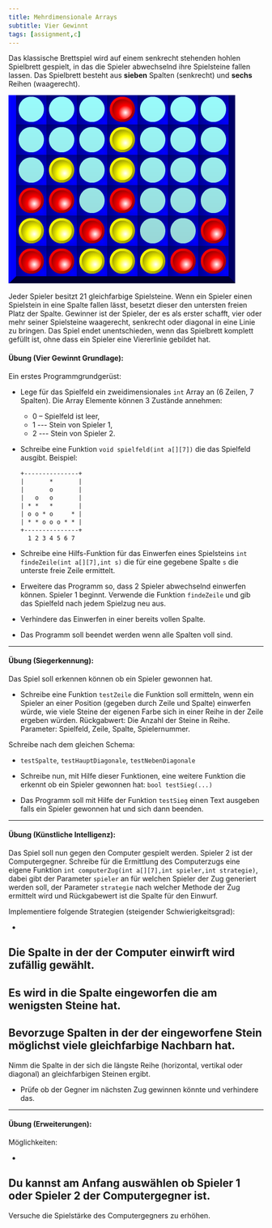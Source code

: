 ```yaml
---
title: Mehrdimensionale Arrays
subtitle: Vier Gewinnt
tags: [assignment,c]
---
```




Das klassische Brettspiel wird auf einem senkrecht stehenden hohlen Spielbrett gespielt, in das die Spieler abwechselnd ihre Spielsteine fallen lassen. Das Spielbrett besteht aus **sieben** Spalten (senkrecht) und **sechs** Reihen (waagerecht). 


![vier_gewinnt_01](fig/vier_gewinnt_01.png)


Jeder Spieler besitzt 21 gleichfarbige Spielsteine. Wenn ein Spieler einen Spielstein in eine Spalte fallen lässt, besetzt dieser den untersten freien Platz der Spalte. Gewinner ist der Spieler, der es als erster schafft, vier oder mehr seiner Spielsteine waagerecht, senkrecht oder diagonal in eine Linie zu bringen. Das Spiel endet unentschieden, wenn das Spielbrett komplett gefüllt ist, ohne dass ein Spieler eine Viererlinie gebildet hat.



#### **Übung (Vier Gewinnt Grundlage):**

Ein erstes Programmgrundgerüst:

- Lege für das Spielfeld ein zweidimensionales `int` Array  an (6 Zeilen, 7 Spalten).
  Die Array Elemente können 3 Zustände annehmen: 

  - 0 – Spielfeld ist leer, 
  - 1 --- Stein von Spieler 1, 
  - 2 --- Stein von Spieler 2.

- Schreibe eine Funktion `void spielfeld(int a[][7])` die das Spielfeld ausgibt. Beispiel:

  ```
  +---------------+
  |       *       |
  |       o       |
  |   o   o       |
  | * *   *       |
  | o o * o     * |
  | * * o o o * * |
  +---------------+
    1 2 3 4 5 6 7
  ```

- Schreibe eine Hilfs-Funktion für das Einwerfen eines Spielsteins `int findeZeile(int a[][7],int s)` die für eine gegebene Spalte `s` die unterste freie Zeile ermittelt.
- Erweitere das Programm so, dass 2 Spieler abwechselnd einwerfen können.
  Spieler 1 beginnt. Verwende die Funktion `findeZeile` und gib das Spielfeld nach jedem Spielzug neu aus.
- Verhindere das Einwerfen in einer bereits vollen Spalte.
- Das Programm soll beendet werden wenn alle Spalten voll sind.



---

#### **Übung (Siegerkennung):**

Das Spiel soll erkennen können ob ein Spieler gewonnen hat. 

- Schreibe eine Funktion `testZeile`
  die Funktion soll ermitteln, wenn ein Spieler an einer Position (gegeben durch Zeile und Spalte) einwerfen würde, wie viele Steine der eigenen Farbe sich in einer Reihe in der Zeile ergeben würden.
  Rückgabwert: Die Anzahl der Steine in Reihe.
  Parameter: Spielfeld, Zeile, Spalte, Spielernummer.

Schreibe nach dem gleichen Schema:

- `testSpalte`, `testHauptDiagonale`, `testNebenDiagonale`

- Schreibe nun, mit Hilfe dieser Funktionen, eine weitere Funktion die erkennt ob ein Spieler gewonnen hat: `bool testSieg(...)`
- Das Programm soll mit Hilfe der Funktion `testSieg` einen Text ausgeben falls ein Spieler gewonnen hat und sich dann beenden.



---

#### **Übung (Künstliche Intelligenz):**

Das Spiel soll nun gegen den Computer gespielt werden. Spieler 2 ist der Computergegner. 
Schreibe für die Ermittlung des Computerzugs eine eigene Funktion `int computerZug(int a[][7],int spieler,int strategie)`, dabei gibt der Parameter `spieler` an für welchen Spieler der Zug generiert werden soll, der Parameter `strategie` nach welcher Methode der Zug ermittelt wird und Rückgabewert ist die Spalte für den Einwurf.

Implementiere folgende Strategien (steigender Schwierigkeitsgrad):

- 
Die Spalte in der der Computer einwirft wird zufällig gewählt.
- 
Es wird in die Spalte eingeworfen die am wenigsten Steine hat.
- 
Bevorzuge Spalten in der der eingeworfene Stein möglichst viele gleichfarbige Nachbarn hat. 
- 
Nimm die Spalte in der sich die längste Reihe (horizontal, vertikal oder diagonal) an gleichfarbigen Steinen ergibt. 
- Prüfe ob der Gegner im nächsten Zug gewinnen könnte und verhindere das.



---

#### **Übung (Erweiterungen):**

Möglichkeiten:

- 
Du kannst am Anfang auswählen ob Spieler 1 oder Spieler 2 der Computergegner ist.
- 
Versuche die Spielstärke des Computergegners zu erhöhen.


